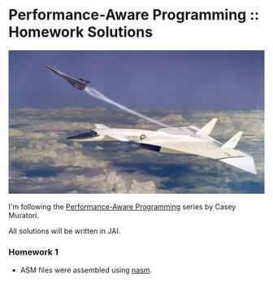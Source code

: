 # Performance-Aware Programming ::  Homework Solutions

![](resources/valkyrie.webp)

I'm following the [Performance-Aware Programming](https://www.computerenhance.com/p/table-of-contents) series by Casey Muratori. 

All solutions will be written in JAI.

### Homework 1
- ASM files were assembled using [nasm](https://www.nasm.us/).